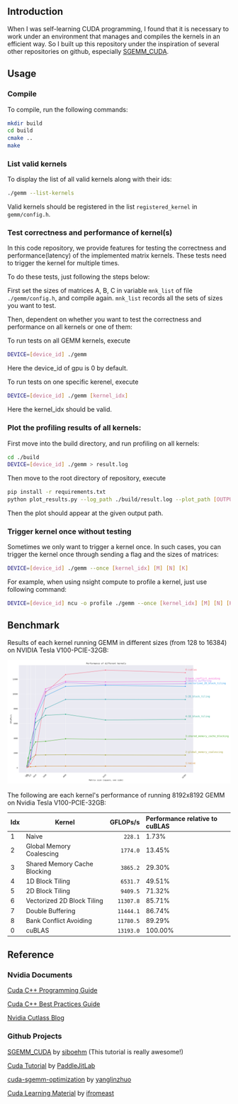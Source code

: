 ## Introduction

When I was self-learning CUDA programming, I found that it is necessary to work under an environment that manages and compiles the kernels in an efficient way. So I built up this repository under the inspiration of several other repositories on github, especially [SGEMM_CUDA](https://github.com/siboehm/SGEMM_CUDA).

## Usage

### Compile

To compile, run the following commands:
```bash
mkdir build
cd build
cmake ..
make
```

### List valid kernels

To display the list of all valid kernels along with their ids:
```bash
./gemm --list-kernels
```

Valid kernels should be registered in the list `registered_kernel` in `gemm/config.h`.


### Test correctness and performance of kernel(s)

In this code repository, we provide features for testing the correctness and performance(latency) of the implemented matrix kernels. These tests need to trigger the kernel for multiple times.

To do these tests, just following the steps below:

First set the sizes of matrices A, B, C in variable `mnk_list` of file `./gemm/config.h`, and compile again. `mnk_list` records all the sets of sizes you want to test.

Then, dependent on whether you want to test the correctness and performance on all kernels or one of them:

To run tests on all GEMM kernels, execute

```bash
DEVICE=[device_id] ./gemm
```
Here the device_id of gpu is 0 by default.

To run tests on one specific kerenel, execute
```bash
DEVICE=[device_id] ./gemm [kernel_idx]
```
Here the kernel_idx should be valid.


### Plot the profiling results of all kernels:

First move into the build directory, and run profiling on all kernels:
```bash
cd ./build
DEVICE=[device_id] ./gemm > result.log
```

Then move to the root directory of repository, execute
```bash
pip install -r requirements.txt
python plot_results.py --log_path ./build/result.log --plot_path [OUTPUT_DIRECTORY]/benchmark_result.png
```

Then the plot should appear at the given output path.


### Trigger kernel once without testing

Sometimes we only want to trigger a kernel once. In such cases, you can trigger the kernel once through sending a flag and the sizes of matrices:
```bash
DEVICE=[device_id] ./gemm --once [kernel_idx] [M] [N] [K]
```

For example, when using nsight compute to profile a kernel, just use following command:
```bash
DEVICE=[device_id] ncu -o profile ./gemm --once [kernel_idx] [M] [N] [K]
```


## Benchmark

Results of each kernel running GEMM in different sizes (from 128 to 16384) on NVIDIA Tesla V100-PCIE-32GB:
<!-- benchmark_plot -->
![](./gemm/benchmark_result.png)
<!-- benchmark_plot -->

The following are each kernel's performance of running 8192x8192 GEMM on Nvidia Tesla V100-PCIE-32GB:

<!-- benchmark_results -->
|Idx| Kernel                           |  GFLOPs/s | Performance relative to cuBLAS |
|:--|----------------------------------|----------:|:-------------------------------|
| 1 | Naive                            |   `228.1` | 1.73%                          |
| 2 | Global Memory Coalescing         |  `1774.0` | 13.45%                         |
| 3 | Shared Memory Cache Blocking     |  `3865.2` | 29.30%                         |
| 4 | 1D Block Tiling                  |  `6531.7` | 49.51%                         |
| 5 | 2D Block Tiling                  |  `9409.5` | 71.32%                         |
| 6 | Vectorized 2D Block Tiling       | `11307.8` | 85.71%                         |
| 7 | Double Buffering                 | `11444.1` | 86.74%                         |
| 8 | Bank Conflict Avoiding           | `11780.5` | 89.29%                         |
| 0 | cuBLAS                           | `13193.0` | 100.00%                        |
<!-- benchmark_results -->

## Reference

### Nvidia Documents
[Cuda C++ Programming Guide](https://docs.nvidia.com/cuda/cuda-c-programming-guide/index.html)

[Cuda C++ Best Practices Guide](https://docs.nvidia.com/cuda/cuda-c-best-practices-guide/)

[Nvidia Cutlass Blog](https://developer.nvidia.com/blog/cutlass-linear-algebra-cuda/)

### Github Projects

[SGEMM_CUDA](https://github.com/siboehm/SGEMM_CUDA) by [siboehm](https://github.com/siboehm) (This tutorial is really awesome!)

[Cuda Tutorial](https://cuda.keter.top/) by [PaddleJitLab](https://github.com/PaddleJitLab)

[cuda-sgemm-optimization](https://github.com/YangLinzhuo/cuda-sgemm-optimization) by [yanglinzhuo](https://github.com/YangLinzhuo)

[Cuda Learning Material](https://github.com/ifromeast/cuda_learning.git) by [ifromeast](https://github.com/ifromeast)
